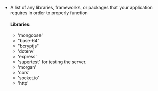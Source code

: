- A list of any libraries, frameworks, or packages that your application requires in order to properly function

    #### Libraries:
    - 'mongoose'
    - "base-64"
    - "bcryptjs"
    - 'dotenv'
    - 'express'
    - 'supertest' for testing the server.
    - 'morgan'
    - 'cors'
    - 'socket.io'
    - 'http'
